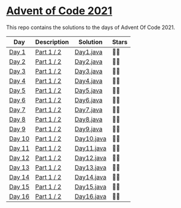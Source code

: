 # [Advent of Code 2021](https://adventofcode.com/2021)

This repo contains the solutions to the days of Advent Of Code 2021.

Day | Description | Solution | Stars
--- | --- | --- | --- |
[Day 1](https://adventofcode.com/2021/day/1) | [Part 1 / 2](res/day1/description.md) | [Day1.java](src/com/rips7/days/Day1.java) | 🌟🌟
[Day 2](https://adventofcode.com/2021/day/2) | [Part 1 / 2](res/day2/description.md) | [Day2.java](src/com/rips7/days/Day2.java) | 🌟🌟
[Day 3](https://adventofcode.com/2021/day/3) | [Part 1 / 2](res/day3/description.md) | [Day3.java](src/com/rips7/days/Day3.java) | 🌟🌟
[Day 4](https://adventofcode.com/2021/day/4) | [Part 1 / 2](res/day4/description.md) | [Day4.java](src/com/rips7/days/Day4.java) | 🌟🌟
[Day 5](https://adventofcode.com/2021/day/5) | [Part 1 / 2](res/day5/description.md) | [Day5.java](src/com/rips7/days/Day5.java) | 🌟🌟
[Day 6](https://adventofcode.com/2021/day/6) | [Part 1 / 2](res/day6/description.md) | [Day6.java](src/com/rips7/days/Day6.java) | 🌟🌟
[Day 7](https://adventofcode.com/2021/day/7) | [Part 1 / 2](res/day7/description.md) | [Day7.java](src/com/rips7/days/Day7.java) | 🌟🌟
[Day 8](https://adventofcode.com/2021/day/8) | [Part 1 / 2](res/day8/description.md) | [Day8.java](src/com/rips7/days/Day8.java) | 🌟🌟
[Day 9](https://adventofcode.com/2021/day/9) | [Part 1 / 2](res/day9/description.md) | [Day9.java](src/com/rips7/days/Day9.java) | 🌟🌟
[Day 10](https://adventofcode.com/2021/day/10) | [Part 1 / 2](res/day10/description.md) | [Day10.java](src/com/rips7/days/Day10.java) | 🌟🌟
[Day 11](https://adventofcode.com/2021/day/11) | [Part 1 / 2](res/day11/description.md) | [Day11.java](src/com/rips7/days/Day11.java) | 🌟🌟
[Day 12](https://adventofcode.com/2021/day/12) | [Part 1 / 2](res/day12/description.md) | [Day12.java](src/com/rips7/days/Day12.java) | 🌟🌟
[Day 13](https://adventofcode.com/2021/day/13) | [Part 1 / 2](res/day13/description.md) | [Day13.java](src/com/rips7/days/Day13.java) | 🌟🌟
[Day 14](https://adventofcode.com/2021/day/14) | [Part 1 / 2](res/day14/description.md) | [Day14.java](src/com/rips7/days/Day14.java) | 🌟🌟
[Day 15](https://adventofcode.com/2021/day/15) | [Part 1 / 2](res/day15/description.md) | [Day15.java](src/com/rips7/days/Day15.java) | 🌟🌟
[Day 16](https://adventofcode.com/2021/day/16) | [Part 1 / 2](res/day16/description.md) | [Day16.java](src/com/rips7/days/Day16.java) | 🌟🌟